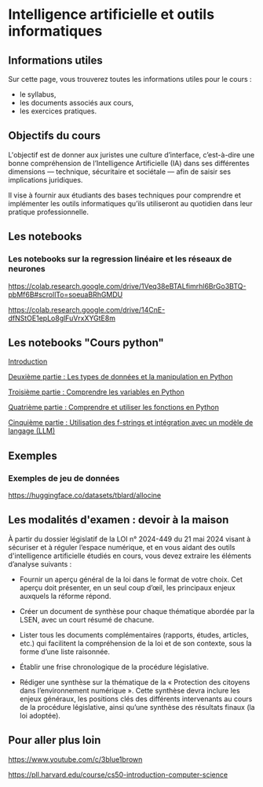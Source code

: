 # Intelligence artificielle et outils informatiques
## Informations utiles
Sur cette page, vous trouverez toutes les informations utiles pour le cours :

- le syllabus,
- les documents associés aux cours,
- les exercices pratiques.

## Objectifs du cours 
L'objectif est de donner aux juristes une culture d’interface, c’est-à-dire une bonne compréhension de l’Intelligence Artificielle (IA) dans ses différentes dimensions — technique, sécuritaire et sociétale — afin de saisir ses implications juridiques.

Il vise à fournir aux étudiants des bases techniques pour comprendre et implémenter les outils informatiques qu’ils utiliseront au quotidien dans leur pratique professionnelle.


## Les notebooks

### Les notebooks sur la regression linéaire et les réseaux de neurones
https://colab.research.google.com/drive/1Veq38eBTALfimrhl6BrGo3BTQ-pbMf6B#scrollTo=soeuaBRhGMDU 

https://colab.research.google.com/drive/14CnE-dfNStOE1epLo8glFuVrxXYGtE8m 

## Les notebooks "Cours python"

[Introduction](https://colab.research.google.com/drive/1X3Nq8IRRPNkry30Y365HlVwDrim1oqNE?usp=sharing)

[Deuxième partie : Les types de données et la manipulation en Python](https://colab.research.google.com/drive/1rS4olyJgrFpeemfuZ-cxiKdEvGm75qDe?usp=sharing)

[Troisième partie : Comprendre les variables en Python](https://colab.research.google.com/drive/1VAhyskS0SOLyXEJQmWe3C8me5KM9md-M?usp=sharing)

[Quatrième partie : Comprendre et utiliser les fonctions en Python](https://colab.research.google.com/drive/1Bz5okzFmVSea7t7g3fc4ngP00RJDfaEK?usp=sharing)

[Cinquième partie : Utilisation des f-strings et intégration avec un modèle de langage (LLM)](https://colab.research.google.com/drive/1vcxMXfRWZncgC1oQCFZWae8mgUrrizrg?usp=sharing)
## Exemples

### Exemples de jeu de données 
https://huggingface.co/datasets/tblard/allocine 

## Les modalités d'examen : devoir à la maison

À partir du dossier législatif de la LOI n° 2024-449 du 21 mai 2024 visant à sécuriser et à réguler l’espace numérique, et en vous aidant des outils d'intelligence artificielle étudiés en cours, vous devez extraire les éléments d’analyse suivants :

- Fournir un aperçu général de la loi dans le format de votre choix. Cet aperçu doit présenter, en un seul coup d’œil, les principaux enjeux auxquels la réforme répond.

- Créer un document de synthèse pour chaque thématique abordée par la LSEN, avec un court résumé de chacune.

- Lister tous les documents complémentaires (rapports, études, articles, etc.) qui facilitent la compréhension de la loi et de son contexte, sous la forme d’une liste raisonnée.

- Établir une frise chronologique de la procédure législative.

- Rédiger une synthèse sur la thématique de la « Protection des citoyens dans l’environnement numérique ». Cette synthèse devra inclure les enjeux généraux, les positions clés des différents intervenants au cours de la procédure législative, ainsi qu’une synthèse des résultats finaux (la loi adoptée).



## Pour aller plus loin

https://www.youtube.com/c/3blue1brown 

https://pll.harvard.edu/course/cs50-introduction-computer-science

